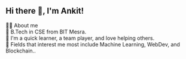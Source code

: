 ## Hi there 👋, I'm Ankit!
 
💁‍♂️ About me <br/>
🏫 B.Tech in CSE from BIT Mesra.<br/>
🧠 I'm a quick learner, a team player, and love helping others.<br/>
🚀 Fields that interest me most include Machine Learning, WebDev, and Blockchain..

<!--
**Ankit8125/Ankit8125** is a ✨ _special_ ✨ repository because its `README.md` (this file) appears on your GitHub profile.

Here are some ideas to get you started:

- 🔭 I’m currently working on ...
- 🌱 I’m currently learning ...
- 👯 I’m looking to collaborate on ...
- 🤔 I’m looking for help with ...
- 💬 Ask me about ...
- 📫 How to reach me: ...
- 😄 Pronouns: ...
- ⚡ Fun fact: ...
-->
